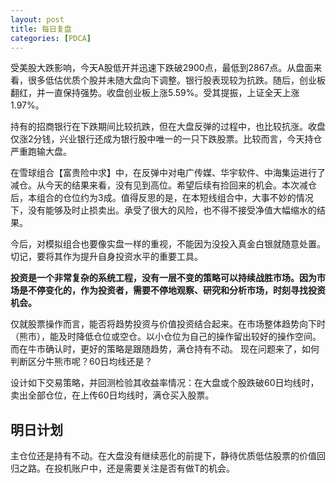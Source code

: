 ```yaml
---
layout: post
title: 每日复盘
categories: [PDCA]
---
```


受美股大跌影响，今天A股低开并迅速下跌破2900点，最低到2867点。从盘面来看，很多低估优质个股并未随大盘向下调整。银行股表现较为抗跌。随后，创业板翻红，并一直保持强势。收盘创业板上涨5.59%。受其提振，上证全天上涨1.97%。

持有的招商银行在下跌期间比较抗跌，但在大盘反弹的过程中，也比较抗涨。收盘仅涨2分钱，兴业银行还成为银行股中唯一的一只下跌股票。比较而言，今天持仓严重跑输大盘。

在雪球组合【富贵险中求】中，在反弹中对电广传媒、华宇软件、中海集运进行了减仓。从今天的结果来看，没有见到高位。希望后续有捡回来的机会。本次减仓后，本组合的仓位约为3成。值得反思的是，在本短线组合中，大事不妙的情况下，没有能够及时止损卖出。承受了很大的风险，也不得不接受净值大幅缩水的结果。

今后，对模拟组合也要像实盘一样的重视，不能因为没投入真金白银就随意处置。切记，要将其作为提升自身投资水平的重要工具。

__投资是一个非常复杂的系统工程，没有一层不变的策略可以持续战胜市场。因为市场是不停变化的，作为投资者，需要不停地观察、研究和分析市场，时刻寻找投资机会。__

仅就股票操作而言，能否将趋势投资与价值投资结合起来。在市场整体趋势向下时（熊市），能及时降低仓位或空仓。以小仓位为自己的操作留出较好的操作空间。而在牛市确认时，更好的策略是跟随趋势，满仓持有不动。
现在问题来了，如何判断区分牛熊市呢？60日均线还是？

设计如下交易策略，并回测检验其收益率情况：在大盘或个股跌破60日均线时，卖出全部仓位，在上传60日均线时，满仓买入股票。

## 明日计划

主仓位还是持有不动。在大盘没有继续恶化的前提下，静待优质低估股票的价值回归之路。在投机账户中，还是需要关注是否有做T的机会。

